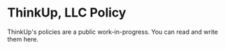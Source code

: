 ThinkUp, LLC Policy
===================

ThinkUp's policies are a public work-in-progress. You can read and write them here.
